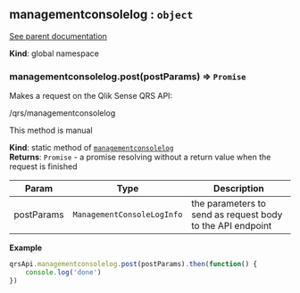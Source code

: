 <a name="managementconsolelog"></a>
## managementconsolelog : <code>object</code>
[See parent documentation](qrs.md)

**Kind**: global namespace  
<a name="managementconsolelog.post"></a>
### managementconsolelog.post(postParams) ⇒ <code>Promise</code>
Makes a request on the Qlik Sense QRS API:

/qrs/managementconsolelog

This method is manual

**Kind**: static method of <code>[managementconsolelog](#managementconsolelog)</code>  
**Returns**: <code>Promise</code> - a promise resolving without a return value when the request is finished  

| Param | Type | Description |
| --- | --- | --- |
| postParams | <code>ManagementConsoleLogInfo</code> | the parameters to send as request body to the API endpoint |

**Example**  
```javascript
qrsApi.managementconsolelog.post(postParams).then(function() {
    console.log('done')
})
```
